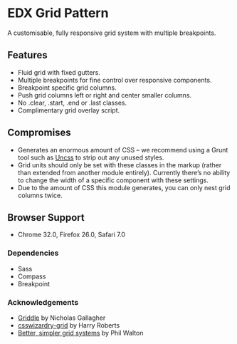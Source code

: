 # EDX Grid Pattern
A customisable, fully responsive grid system with multiple breakpoints.


## Features
- Fluid grid with fixed gutters.
- Multiple breakpoints for fine control over responsive components.
- Breakpoint specific grid columns.
- Push grid columns left or right and center smaller columns.
- No .clear, .start, .end or .last classes.
- Complimentary grid overlay script.


## Compromises
- Generates an enormous amount of CSS – we recommend using a Grunt tool such as [Uncss](https://github.com/addyosmani/grunt-uncss) to strip out any unused styles.
- Grid units should only be set with these classes in the markup (rather than extended from another module entirely). Currently there’s no ability to change the width of a specific component with these settings.
- Due to the amount of CSS this module generates, you can only nest grid columns twice.

## Browser Support
- Chrome 32.0, Firefox 26.0, Safari 7.0


### Dependencies
- Sass
- Compass
- Breakpoint


### Acknowledgements
- [Griddle](https://github.com/necolas/griddle) by Nicholas Gallagher
- [csswizardry-grid](https://github.com/csswizardry/csswizardry-grids) by Harry Roberts
- [Better, simpler grid systems](http://philipwalton.github.io/solved-by-flexbox/demos/grids/) by Phil Walton